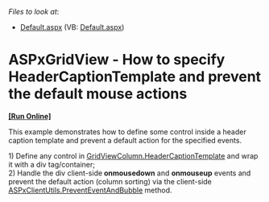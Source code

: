 <!-- default file list -->
*Files to look at*:

* [Default.aspx](./CS/WebSite/Default.aspx) (VB: [Default.aspx](./VB/WebSite/Default.aspx))
<!-- default file list end -->
# ASPxGridView - How to specify HeaderCaptionTemplate and prevent the default mouse actions
<!-- run online -->
**[[Run Online]](https://codecentral.devexpress.com/e3937)**
<!-- run online end -->


<p>This example demonstrates how to define some control inside a header caption template and prevent a default action for the specified events.<br />
</p><p>1) Define any control in <a href="http://documentation.devexpress.com/#AspNet/DevExpressWebASPxGridViewGridViewColumn_HeaderCaptionTemplatetopic"><u>GridViewColumn.HeaderCaptionTemplate</u></a> and wrap it with a div tag/container;<br />
2) Handle the div client-side<strong> onmousedown</strong> and <strong>onmouseup</strong> events and prevent the default action (column sorting) via the client-side <a href="http://documentation.devexpress.com/#AspNet/DevExpressWebASPxClassesScriptsASPxClientUtils_PreventEventAndBubbletopic"><u>ASPxClientUtils.PreventEventAndBubble</u></a> method.</p>

<br/>


